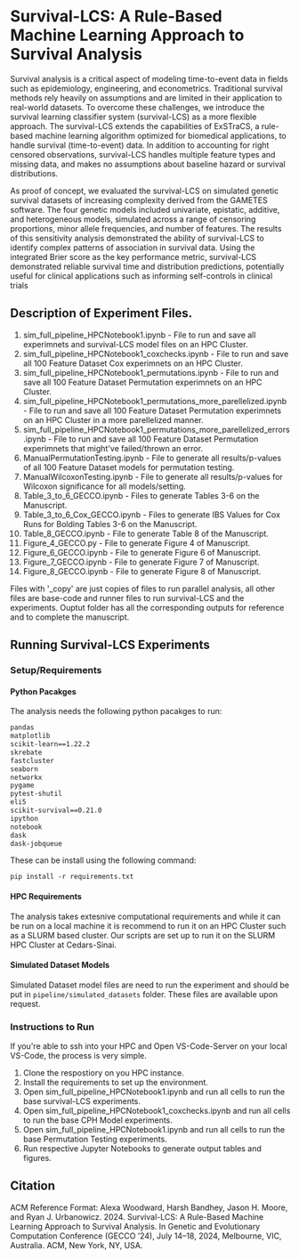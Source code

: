 # Survival-LCS: A Rule-Based Machine Learning Approach to Survival Analysis

Survival analysis is a critical aspect of modeling time-to-event data
in fields such as epidemiology, engineering, and econometrics. Traditional 
survival methods rely heavily on assumptions and are
limited in their application to real-world datasets. To overcome
these challenges, we introduce the survival learning classifier system 
(survival-LCS) as a more flexible approach. The survival-LCS
extends the capabilities of ExSTraCS, a rule-based machine learning 
algorithm optimized for biomedical applications, to handle
survival (time-to-event) data. In addition to accounting for right
censored observations, survival-LCS handles multiple feature types
and missing data, and makes no assumptions about baseline hazard
or survival distributions.

As proof of concept, we evaluated the survival-LCS on simulated
genetic survival datasets of increasing complexity derived from the
GAMETES software. The four genetic models included univariate,
epistatic, additive, and heterogeneous models, simulated across a
range of censoring proportions, minor allele frequencies, and number 
of features. The results of this sensitivity analysis demonstrated
the ability of survival-LCS to identify complex patterns of association 
in survival data. Using the integrated Brier score as the key
performance metric, survival-LCS demonstrated reliable survival
time and distribution predictions, potentially useful for clinical
applications such as informing self-controls in clinical trials


## Description of Experiment Files.

1. sim_full_pipeline_HPCNotebook1.ipynb -  File to run and save all experimnets and survival-LCS model files on an HPC Cluster.
2. sim_full_pipeline_HPCNotebook1_coxchecks.ipynb - File to run and save all 100 Feature Dataset Cox experimnets on an HPC Cluster.
3. sim_full_pipeline_HPCNotebook1_permutations.ipynb - File to run and save all 100 Feature Dataset Permutation experimnets on an HPC Cluster.
4. sim_full_pipeline_HPCNotebook1_permutations_more_parellelized.ipynb - File to run and save all 100 Feature Dataset Permutation experimnets on an HPC Cluster in a more parellelized manner.
5. sim_full_pipeline_HPCNotebook1_permutations_more_parellelized_errors.ipynb - File to run and save all 100 Feature Dataset Permutation experimnets that might've failed/thrown an error.
6. ManualPermutationTesting.ipynb - File to generate all results/p-values of all 100 Feature Dataset models for permutation testing.
7. ManualWilcoxonTesting.ipynb - File to generate all results/p-values for Wilcoxon significance for all models/setting.
8. Table_3_to_6_GECCO.ipynb -  Files to generate Tables 3-6 on the Manuscript.
9. Table_3_to_6_Cox_GECCO.ipynb -  Files to generate IBS Values for Cox Runs for Bolding Tables 3-6 on the Manuscript.
10. Table_8_GECCO.ipynb - File to generate Table 8 of the Manuscript.
11. Figure_4_GECCO.py - File to generate Figure 4 of Manuscript.
12. Figure_6_GECCO.ipynb - File to generate Figure 6 of Manuscript.
13. Figure_7_GECCO.ipynb - File to generate Figure 7 of Manuscript.
14. Figure_8_GECCO.ipynb - File to generate Figure 8 of Manuscript.

Files with '_copy' are just copies of files to run parallel analysis, all other files are base-code and runner files to run survival-LCS and the experiments. Ouptut folder has all the corresponding outputs for reference and to complete the manuscript.

## Running Survival-LCS Experiments
### Setup/Requirements
#### Python Pacakges

The analysis needs the following python pacakges to run:

```numpy==1.21.2
pandas 
matplotlib 
scikit-learn==1.22.2
skrebate 
fastcluster 
seaborn 
networkx 
pygame 
pytest-shutil 
eli5 
scikit-survival==0.21.0
ipython
notebook
dask
dask-jobqueue
```

These can be install using the following command:

```pip install -r requirements.txt```

#### HPC Requirements
The analysis takes extesnive computational requirements and while it can be run on a local machine it is recommend to run it on an HPC Cluster such as a SLURM based cluster. Our scripts are set up to run it on the SLURM HPC Cluster at Cedars-Sinai.

#### Simulated Dataset Models
Simulated Dataset model files are need to run the experiment and should be put in `pipeline/simulated_datasets` folder. These files are available upon request.

### Instructions to Run
If you're able to ssh into your HPC and Open VS-Code-Server on your local VS-Code, the process is very simple.

1. Clone the respostiory on you HPC instance.
2. Install the requirements to set up the environment.
3. Open sim_full_pipeline_HPCNotebook1.ipynb and run all cells to run the base survival-LCS experiments.
4. Open sim_full_pipeline_HPCNotebook1_coxchecks.ipynb and run all cells to run the base CPH Model experiments.
5. Open sim_full_pipeline_HPCNotebook1.ipynb and run all cells to run the base Permutation Testing experiments.
6. Run respective Jupyter Notebooks to generate output tables and figures.

## Citation

ACM Reference Format:
Alexa Woodward, Harsh Bandhey, Jason H. Moore, and Ryan J. Urbanowicz.
2024. Survival-LCS: A Rule-Based Machine Learning Approach to Survival
Analysis. In Genetic and Evolutionary Computation Conference (GECCO ’24),
July 14–18, 2024, Melbourne, VIC, Australia. ACM, New York, NY, USA.


<!-- sim_full_pipeline_LCS.py

There's two main files that will need a few tweaks- updating file names and modifying any run parameters, as follows:

 - sim_full_pipeline_LCS.py
	Line 22 - update system path
	Line 59 - update home directory for output files 
	Line 60 - specify which models to include
	Line 63 - specify censoring proportions
	Line 64 - specify the number of features
	Line 65 - specify the minor allele frequencies (used by gametes)
	Line 73 - set simulated = True for simulated runs
	Line 75 - set lcs_run = True to run the survival-ExSTraCS algorithm in addition to the data simulation
	Line 134 - optional, edit number of iterations, cv folds. Can also set to default.

 - survival_LCS_pipeline.py
	Line 60 - modify any default parameters as needed (optional)


You'll need to create the following folders and subfolders, INSIDE of the home directory for output files:
cv_sim_data (with subfolders: cv_me, cv_epi, cv_het, cv_add)
pickled_cv_models (with subfolders: me, epi, het, add)
sim_lcs_output (with subfolders: me, epi, het, add)


Simulated data from Gametes is in the "simulated_datasets" folder. The script "survival_data_siumulator.py" calls "importGametes.py" to parse the gametes model files and generate survival data.  -->

